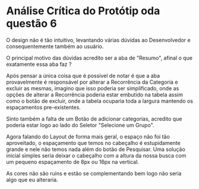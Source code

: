 #  Análise Crítica do Protótip oda questão 6

O design não é tão intuitivo, levantando várias dúvidas ao Desenvolvedor e consequentemente também ao usuário.

O principal motivo das dúvidas acredito ser a aba de "Resumo", afinal o que exatamente essa aba faz ?

Após pensar a única coisa que é possível de notar é que a aba provavelmente é responsável por alterar a Recorrência da Categoria e excluir as mesmas, imagino que isso poderia ser simplificado, onde as opções de alterar a Recorrência poderia estar embutido na tabela assim como o botão de excluir, onde a tabela ocuparia toda a largura mantendo os espaçamentos pre-existentes.

Sinto também a falta de um Botão de adicionar categorias, acredito que poderia estar logo ao lado do Seletor "Selecione um Grupo".

Agora falando do Layout de forma mais geral, o espaço não foi tão aproveitado, o espaçamento que temos no cabeçalho é estupidamente grande e nele não temos nada além do botão de Pesquisar. Uma solução inicial simples seria deixar o cabeçalho com a altura da nossa busca com um pequeno espaçamento de 8px ou 16px na vertical.

As cores não são ruins e estão se complementando bem logo não seria algo que eu alteraria.
